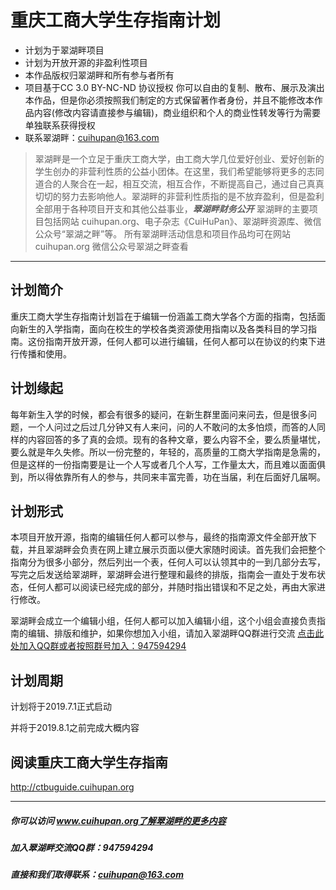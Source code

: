 # 重庆工商大学生存指南计划
* 计划为于翠湖畔项目
* 计划为开放开源的非盈利性项目
* 本作品版权归翠湖畔和所有参与者所有
* 项目基于CC 3.0 BY-NC-ND 协议授权
  你可以自由的复制、散布、展示及演出本作品，但是你必须按照我们制定的方式保留著作者身份，并且不能修改本作品内容(修改内容请直接参与编辑)，商业组织和个人的商业性转发等行为需要单独联系获得授权
* 联系翠湖畔：cuihupan@163.com
> 翠湖畔是一个立足于重庆工商大学，由工商大学几位爱好创业、爱好创新的学生创办的非营利性质的公益小团体。在这里，我们希望能够将更多的志同道合的人聚合在一起，相互交流，相互合作，不断提高自己，通过自己真真切切的努力去影响他人。翠湖畔的非营利性质指的是不放弃盈利，但是盈利全部用于各种项目开支和其他公益事业，***翠湖畔财务公开***
翠湖畔的主要项目包括网站 cuihupan.org、电子杂志《CuiHuPan》、翠湖畔资源库、微信公众号“翠湖之畔”等。
所有翠湖畔活动信息和项目作品均可在网站 cuihupan.org 微信公众号翠湖之畔查看

-------------------
## 计划简介
  重庆工商大学生存指南计划旨在于编辑一份涵盖工商大学各个方面的指南，包括面向新生的入学指南，面向在校生的学校各类资源使用指南以及各类科目的学习指南。这份指南开放开源，任何人都可以进行编辑，任何人都可以在协议的约束下进行传播和使用。
## 计划缘起
  每年新生入学的时候，都会有很多的疑问，在新生群里面问来问去，但是很多问题，一个人问过之后过几分钟又有人来问，问的人不敢问的太多怕烦，而答的人同样的内容回答的多了真的会烦。现有的各种文章，要么内容不全，要么质量堪忧，要么就是年久失修。所以一份完整的，年轻的，高质量的工商大学指南是急需的，但是这样的一份指南要是让一个人写或者几个人写，工作量太大，而且难以面面俱到，所以得依靠所有人的参与，共同来丰富完善，功在当届，利在后面好几届啊。
## 计划形式
  本项目开放开源，指南的编辑任何人都可以参与，最终的指南源文件全部开放下载，并且翠湖畔会负责在网上建立展示页面以便大家随时阅读。首先我们会把整个指南分为很多小部分，然后列出一个表，任何人可以认领其中的一到几部分去写，写完之后发送给翠湖畔，翠湖畔会进行整理和最终的排版，指南会一直处于发布状态，任何人都可以阅读已经完成的部分，并随时指出错误和不足之处，再由大家进行修改。

  翠湖畔会成立一个编辑小组，任何人都可以加入编辑小组，这个小组会直接负责指南的编辑、排版和维护，如果你想加入小组，请加入翠湖畔QQ群进行交流
  [点击此处加入QQ群或者按照群号加入：947594294](https://jq.qq.com/?_wv=1027&k=5jvK85g)
## 计划周期
  计划将于2019.7.1正式启动

  并将于2019.8.1之前完成大概内容
## 阅读重庆工商大学生存指南
  http://ctbuguide.cuihupan.org

  --------
  ##### 你可以访问 www.cuihupan.org了解翠湖畔的更多内容
  ##### 加入翠湖畔交流QQ群：947594294
  ##### 直接和我们取得联系：cuihupan@163.com